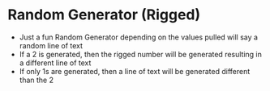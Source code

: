 # Random Generator (Rigged)
* Just a fun Random Generator depending on the values pulled will say a random line of text
* If a 2 is generated, then the rigged number will be generated resulting in a different line of text
* If only 1s are generated, then a line of text will be generated different than the 2